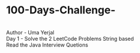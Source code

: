 # 100-Days-Challenge-
<br>
Author - Uma Yerjal 
<br>
Day 1 - Solve the 2 LeetCode Problems String based
<br>
        Read the Java Interview Quetions 
      
